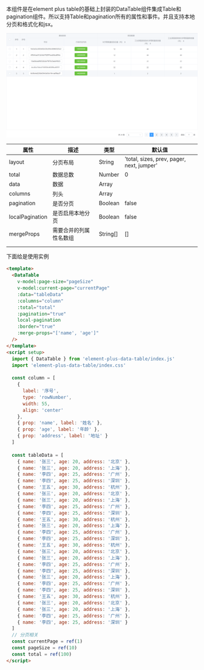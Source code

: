 <!--
 * @Author: yeminglong
 * @Date: 2025-03-13 04:20:40
 * @LastEd![这是图片](/assets/img/philly-magic-garden.jpg "Magic Gardens")itTime: 2025-03-13 04:52:11
 * @LastEditors: yeminglong
 * @Description:
-->

本组件是在element plus table的基础上封装的DataTable组件集成Table和pagination组件。所以支持Table和pagination所有的属性和事件。并且支持本地分页和格式化和jsx。

![效果图](./Snipaste_2025-03-13_04-48-31.png '效果图')

| 属性            | 描述                   | 类型     | 默认值                                    |
| --------------- | ---------------------- | -------- | ----------------------------------------- |
| layout          | 分页布局               | String   | 'total, sizes, prev, pager, next, jumper' |
| total           | 数据总数               | Number   | 0                                         |
| data            | 数据                   | Array    |                                           |
| columns         | 列头                   | Array    |                                           |
| pagination      | 是否分页               | Boolean  | false                                     |
| localPagination | 是否启用本地分页       | Boolean  | false                                     |
| mergeProps      | 需要合并的列属性名数组 | String[] | []                                        |
|                 |                        |          |                                           |
|                 |                        |          |                                           |

下面给是使用实例

```html
<template>
  <DataTable
    v-model:page-size="pageSize"
    v-model:current-page="currentPage"
    :data="tableData"
    :columns="column"
    :total="total"
    :pagination="true"
    local-pagination
    :border="true"
    :merge-props="['name', 'age']"
  />
</template>
<script setup>
  import { DataTable } from 'element-plus-data-table/index.js'
  import 'element-plus-data-table/index.css'

  const column = [
    {
      label: '序号',
      type: 'rowNumber',
      width: 55,
      align: 'center'
    },
    { prop: 'name', label: '姓名' },
    { prop: 'age', label: '年龄' },
    { prop: 'address', label: '地址' }
  ]

  const tableData = [
    { name: '张三', age: 20, address: '北京' },
    { name: '张三', age: 20, address: '上海' },
    { name: '李四', age: 25, address: '广州' },
    { name: '李四', age: 25, address: '深圳' },
    { name: '王五', age: 30, address: '杭州' },
    { name: '张三', age: 20, address: '北京' },
    { name: '张三', age: 20, address: '上海' },
    { name: '李四', age: 25, address: '广州' },
    { name: '李四', age: 25, address: '深圳' },
    { name: '王五', age: 30, address: '杭州' },
    { name: '张三', age: 20, address: '上海' },
    { name: '李四', age: 25, address: '广州' },
    { name: '李四', age: 25, address: '深圳' },
    { name: '王五', age: 30, address: '杭州' },
    { name: '张三', age: 20, address: '北京' },
    { name: '张三', age: 20, address: '上海' },
    { name: '李四', age: 25, address: '广州' },
    { name: '李四', age: 25, address: '深圳' },
    { name: '张三', age: 20, address: '上海' },
    { name: '李四', age: 25, address: '广州' },
    { name: '李四', age: 25, address: '深圳' },
    { name: '王五', age: 30, address: '杭州' },
    { name: '张三', age: 20, address: '北京' },
    { name: '张三', age: 20, address: '上海' },
    { name: '李四', age: 25, address: '广州' },
    { name: '李四', age: 25, address: '深圳' }
  ]
  // 分页相关
  const currentPage = ref(1)
  const pageSize = ref(10)
  const total = ref(100)
</script>
```
